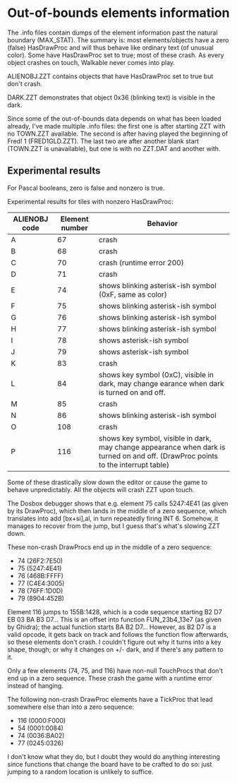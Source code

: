 # Out-of-bounds elements information

The .info files contain dumps of the element information past the natural
boundary (MAX_STAT). The summary is: most elements/objects have a zero (false)
HasDrawProc and will thus behave like ordinary text (of unusual color). Some
have HasDrawProc set to true; most of these crash. As every object crashes on
touch, Walkable never comes into play.

ALIENOBJ.ZZT contains objects that have HasDrawProc set to true but don't
crash.

DARK.ZZT demonstrates that object 0x36 (blinking text) is visible in the dark.

Since some of the out-of-bounds data depends on what has been loaded already,
I've made multiple .info files: the first one is after starting ZZT with no
TOWN.ZZT available. The second is after having played the beginning of Fred! 1
(FRED1GLD.ZZT). The last two are after another blank start (TOWN.ZZT is
unavailable), but one is with no ZZT.DAT and another with.

## Experimental results

For Pascal booleans, zero is false and nonzero is true.

Experimental results for tiles with nonzero HasDrawProc:

|ALIENOBJ code|Element number|Behavior|
|-------------|--------------|--------|
|A            | 67           | crash  |
|B            | 68           | crash  |
|C            | 70           | crash (runtime error 200)|
|D            | 71           | crash  |
|E            | 74           | shows blinking asterisk-ish symbol (0xF, same as color) |
|F            | 75           | shows blinking asterisk-ish symbol |
|G            | 76           | shows blinking asterisk-ish symbol |
|H            | 77           | shows blinking asterisk-ish symbol |
|I            | 78           | shows asterisk-ish symbol |
|J            | 79           | shows asterisk-ish symbol |
|K            | 83           | crash |
|L            | 84           | shows key symbol (0xC), visible in dark, may change earance when dark is turned on and off. |
|M            | 85           | crash |
|N	      | 86           | shows blinking asterisk-ish symbol |
|O            | 108          | crash |
|P            | 116          | shows key symbol, visible in dark, may change appearance when dark is turned on and off. (DrawProc points to the interrupt table) |

Some of these drastically slow down the editor or cause the game to behave
unpredictably. All the objects will crash ZZT upon touch.

The Dosbox debugger shows that e.g. element 75 calls 5247:4E41 (as given by its
DrawProc), which then lands in the middle of a zero sequence, which translates
into add [bx+si],al, in turn repeatedly firing INT 6. Somehow, it manages to
recover from the jump, but I guess that's what's slowing ZZT down.

These non-crash DrawProcs end up in the middle of a zero sequence:

- 74 (26F2:7E50)
- 75 (5247:4E41)
- 76 (468B:FFFF)
- 77 (C4E4:3005)
- 78 (76FF:1D0D)
- 79 (8904:452B)

Element 116 jumps to 155B:1428, which is a code sequence starting B2 D7 EB 03
BA B3 D7... This is an offset into function FUN_23b4_13e7 (as given by Ghidra);
the actual function starts BA B2 D7... However, as B2 D7 is a valid opcode, it
gets back on track and follows the function flow afterwards, so these elements
don't crash. I couldn't figure out why it turns into a key shape, though; or
why it changes on +/- dark, and if there's any pattern to it.

Only a few elements (74, 75, and 116) have non-null TouchProcs that don't end
up in a zero sequence. These crash the game with a runtime error instead of
hanging.

The following non-crash DrawProc elements have a TickProc that lead somewhere
else than into a zero sequence:

- 116 (0000:F000)
- 54 (0001:0084)
- 74 (0036:BA02)
- 77 (0245:0326)

I don't know what they do, but I doubt they would do anything interesting since
functions that change the board have to be crafted to do so: just jumping to
a random location is unlikely to suffice.
